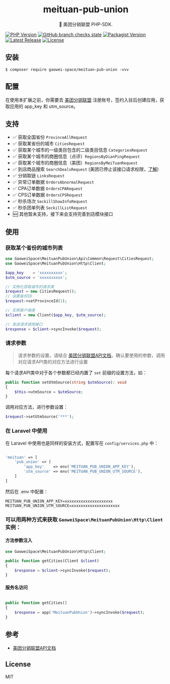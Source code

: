 <h1 align="center"> meituan-pub-union </h1>

<p align="center"> 🌈 美团分销联盟 PHP-SDK. </p>

[![PHP Version](https://img.shields.io/badge/php-%3E=7.2.5-8892BF.svg)](https://www.php.net/)
[![GitHub branch checks state](https://img.shields.io/github/checks-status/gaowei-space/meituan-pub-union/main)](https://github.com/gaowei-space/meituan-pub-union/tree/main)
[![Packagist Version](https://img.shields.io/packagist/v/gaowei-space/meituan-pub-union?color=orange)](https://packagist.org/packages/gaowei-space/meituan-pub-union)
[![Latest Release](https://img.shields.io/github/v/release/gaowei-space/meituan-pub-union)](https://github.com/gaowei-space/meituan-pub-union/releases)
[![License](https://img.shields.io/github/license/gaowei-space/meituan-pub-union)](https://github.com/gaowei-space/meituan-pub-union/LICENSE)

## 安装

```shell
$ composer require gaowei-space/meituan-pub-union -vvv
```

## 配置

在使用本扩展之前，你需要去 [美团分销联盟](https://pub.meituan.com) 注册账号，签约入驻后创建应用，获取应用的 app_key 和 utm_source。

## 支持
- ✅ 获取全国省份 `ProvinceAllRequest`
- ✅ 获取某省份的城市 `CitiesRequest`
- ✅ 获取某个城市的一级类目包含的二级类目信息 `CategoriesRequest`
- ✅ 获取某个城市的商圈信息（点评）`RegionsByDianPingRequest`
- ✅ 获取某个城市的商圈信息（美团）`RegionsByMeiTuanRequest`
- ✅ 到店商品搜索 `SearchDealsRequest` (美团已停止该接口请求权限，[了解](https://github.com/gaowei-space/meituan-pub-union/issues/4))
- ✅ 分销取链 `LinksRequest`
- ✅ 异常订单数据 `OrdersAbnormalRequest`
- ✅ CPA订单数据 `OrdersCPARequest`
- ✅ CPS订单数据 `OrdersCPSRequest`
- ✅ 秒杀场次 `SeckillShowInfoRequest`
- ✅ 秒杀团单列表 `SeckillListRequest`
- 🆕 其他暂未支持，接下来会支持完善到店模块接口

## 使用
### 获取某个省份的城市列表
```php
use GaoweiSpace\MeituanPubUnion\Api\Common\Request\CitiesRequest;
use GaoweiSpace\MeituanPubUnion\Http\Client;

$app_key    = 'xxxxxxxxxx';
$utm_source = 'xxxxxxxxxx';

// 实例化获取城市的请求类
$request = new CitiesRequest();
// 设置省份ID
$request->setProvinceId(1);

// 实例客户端类
$client = new Client($app_key, $utm_source);

// 发送请求调用接口
$response = $client->syncInvoke($request);
```
### 请求参数

> 请求参数的设置，请结合 [美团分销联盟API文档](https://pub.meituan.com/#/api-doc)，确认要使用的参数，调用对应请求API类的对应方法进行设置

每个请求API类中对于各个参数都已经内置了 `set` 前缀的设置方法，如：
```php
public function setUtmSource(string $utmSource): void
{
    $this->utmSource = $utmSource;
}
```

调用对应方法，进行参数设置：
```php
$request->setUtmSource('***');
```

### 在 Laravel 中使用

在 Laravel 中使用也是同样的安装方式，配置写在 `config/services.php` 中：
```php

'meituan' => [
    'pub_union' => [
        'app_key'    => env('MEITUAN_PUB_UNION_APP_KEY'),
        'utm_source' => env('MEITUAN_PUB_UNION_UTM_SOURCE'),
    ]
]

```
然后在 .env 中配置：
```
MEITUAN_PUB_UNION_APP_KEY=xxxxxxxxxxxxxxxxxxxxx
MEITUAN_PUB_UNION_UTM_SOURCE=xxxxxxxxxxxxxxxxxxxxx
```

### 可以用两种方式来获取 `GaoweiSpace\MeituanPubUnion\Http\Client` 实例：
#### 方法参数注入
```php
use GaoweiSpace\MeituanPubUnion\Http\Client;

public function getCities(Client $client)
{
    $response = $client->syncInvoke($request);
}

```

#### 服务名访问
```php

public function getCities()
{
    $response = app('MeituanPubUnion')->syncInvoke($request);
}

```

## 参考
- [美团分销联盟API文档](https://pub.meituan.com/#/api-doc)

## License

MIT